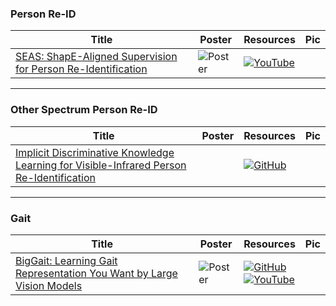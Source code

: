 ### Person Re-ID
|Title|Poster|Resources|Pic|
|------|------|------|------|
| [SEAS: ShapE-Aligned Supervision for Person Re-Identification](https://openaccess.thecvf.com/content/CVPR2024/html/Zhu_SEAS_ShapE-Aligned_Supervision_for_Person_Re-Identification_CVPR_2024_paper.html) | ![Poster](https://cvpr.thecvf.com/media/PosterPDFs/CVPR%202024/29893.png?t=1717020415.8611183) | [![YouTube](https://img.shields.io/badge/YouTube-%23FF0000.svg?style=for-the-badge&logo=YouTube&logoColor=white)](https://www.youtube.com/watch?v=qj0ukRLotlw)

---

### Other Spectrum Person Re-ID
|Title|Poster|Resources|Pic|
|------|------|------|------|
| [Implicit Discriminative Knowledge Learning for Visible-Infrared Person Re-Identification](https://openaccess.thecvf.com/content/CVPR2024/html/Ren_Implicit_Discriminative_Knowledge_Learning_for_Visible-Infrared_Person_Re-Identification_CVPR_2024_paper.html) | | [![GitHub](https://img.shields.io/github/stars/1KK077/IDKL?style=social)](https://github.com/1KK077/IDKL)

---

### Gait
|Title|Poster|Resources|Pic|
|------|------|------|------|
| [BigGait: Learning Gait Representation You Want by Large Vision Models](https://openaccess.thecvf.com/content/CVPR2024/html/Ye_BigGait_Learning_Gait_Representation_You_Want_by_Large_Vision_Models_CVPR_2024_paper.html) | ![Poster](https://cvpr.thecvf.com/media/PosterPDFs/CVPR%202024/29623.png?t=1718477336.5394292) | [![GitHub](https://img.shields.io/github/stars/ShiqiYu/OpenGait?style=social)](https://github.com/ShiqiYu/OpenGait) <br> [![YouTube](https://img.shields.io/badge/YouTube-%23FF0000.svg?style=for-the-badge&logo=YouTube&logoColor=white)](https://www.youtube.com/watch?v=s5o7Etr9QwQ)

